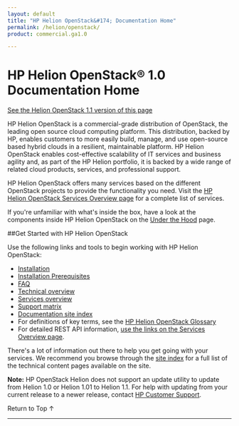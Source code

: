 ```yaml
---
layout: default
title: "HP Helion OpenStack&#174; Documentation Home"
permalink: /helion/openstack/
product: commercial.ga1.0

---
```

<!--PUBLISHED-->


<script>

function PageRefresh {
onLoad="window.refresh"
}

PageRefresh();

</script>

# HP Helion OpenStack&#174; 1.0 Documentation Home
[See the Helion OpenStack 1.1 version of this page](/helion/openstack/1.1/)

HP Helion OpenStack is a commercial-grade distribution of OpenStack, the leading open source cloud computing platform. This distribution, backed by HP, enables customers to more easily build, manage, and use open-source based hybrid clouds in a resilient, maintainable platform. HP Helion OpenStack enables cost-effective scalability of IT services and business agility and, as part of the HP Helion portfolio, it is backed by a wide range of related cloud products, services, and professional support.

HP Helion OpenStack offers many services based on the different OpenStack projects to provide the functionality you need. Visit the [HP Helion OpenStack Services Overview page](/helion/openstack/services/overview/) for a complete list of services. 

If you're unfamiliar with what's inside the box, have a look at the components inside HP Helion OpenStack on the [Under the Hood](http://docs.hpcloud.com/content/documentation/commercial/GA1/ServicesFlow/index.html) page.

##Get Started with HP Helion OpenStack 

Use the following links and tools to begin working with HP Helion OpenStack:

* [Installation](/helion/openstack/install/overview/)
* [Installation Prerequisites](/helion/openstack/install/prereqs/)
* [FAQ](/helion/openstack/faq/)
* [Technical overview](/helion/openstack/technical-overview/)
* [Services overview](/helion/openstack/services/overview/)
* [Support matrix](/helion/openstack/support-matrix/)
* [Documentation site index](/helion/openstack/siteindex/)
* For definitions of key terms, see the [HP Helion OpenStack Glossary](/helion/openstack/glossary/)
* For detailed REST API information, [use the links on the Services Overview page](/helion/openstack/services/overview/). 

There's a lot of information out there to help you get going with your services. We recommend you browse through the [site index](/helion/openstack/siteindex/) for a full list of the technical content pages available on the site.

**Note:** HP OpenStack Helion does not support an update utility to update from Helion 1.0 or Helion 1.01 to Helion 1.1. For help with updating from your current release to a newer release, contact [HP Customer Support](http://www.hpcloud.com/about/contact). 

<a href="#top" style="padding:14px 0px 14px 0px; text-decoration: none;"> Return to Top &#8593; </a>

----
